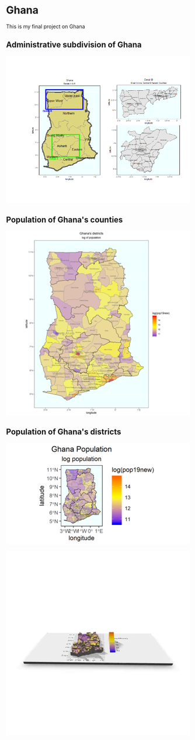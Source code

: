 # Ghana

This is my final project on Ghana

## Administrative subdivision of Ghana
![](First.png)

## Population of Ghana's counties
![](Districts.png)


## Population of Ghana's districts

![](ghana_pop19_sub6.png)

![](3dgif.gif)
